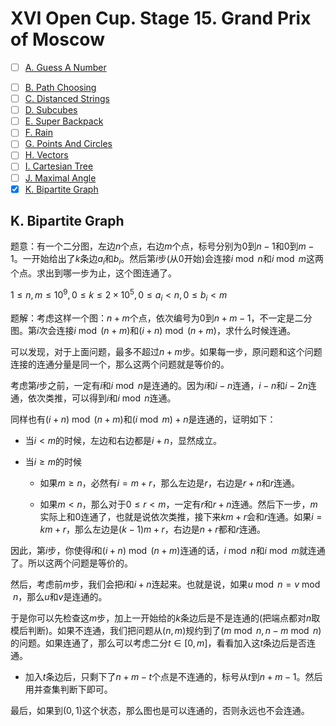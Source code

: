 # XVI Open Cup. Stage 15. Grand Prix of Moscow

+ [ ] [A. Guess A Number](https://official.contest.yandex.ru/opencupXVI/contest/2366/problems/A)
- [ ] [B. Path Choosing](https://official.contest.yandex.ru/opencupXVI/contest/2366/problems/B)
- [ ] [C. Distanced Strings](https://official.contest.yandex.ru/opencupXVI/contest/2366/problems/C)
- [ ] [D. Subcubes](https://official.contest.yandex.ru/opencupXVI/contest/2366/problems/D)
- [ ] [E. Super Backpack](https://official.contest.yandex.ru/opencupXVI/contest/2366/problems/E)
- [ ] [F. Rain](https://official.contest.yandex.ru/opencupXVI/contest/2366/problems/F)
- [ ] [G. Points And Circles](https://official.contest.yandex.ru/opencupXVI/contest/2366/problems/G)
- [ ] [H. Vectors](https://official.contest.yandex.ru/opencupXVI/contest/2366/problems/H)
- [ ] [I. Cartesian Tree](https://official.contest.yandex.ru/opencupXVI/contest/2366/problems/I)
- [ ] [J. Maximal Angle](https://official.contest.yandex.ru/opencupXVI/contest/2366/problems/J)
- [x] [K. Bipartite Graph](https://official.contest.yandex.ru/opencupXVI/contest/2366/problems/K)

## K. Bipartite Graph

题意：有一个二分图，左边$n$个点，右边$m$个点，标号分别为$0$到$n-1$和$0$到$m-1$。一开始给出了$k$条边$a_i$和$b_i$。然后第$i$步(从$0$开始)会连接$i \bmod n$和$i \bmod m$这两个点。求出到哪一步为止，这个图连通了。

$1 \le n, m \le 10^9, 0 \le k \le 2 \times 10^5, 0 \le a_i < n, 0 \le b_i < m$

题解：考虑这样一个图：$n+m$个点，依次编号为$0$到$n+m-1$，不一定是二分图。第$i$次会连接$i \bmod (n + m)$和$(i+n) \bmod (n+m)$，求什么时候连通。

可以发现，对于上面问题，最多不超过$n+m$步。如果每一步，原问题和这个问题连接的连通分量是同一个，那么这两个问题就是等价的。

考虑第$i$步之前，一定有$i$和$i \bmod n$是连通的。因为$i$和$i-n$连通，$i-n$和$i-2n$连通，依次类推，可以得到$i$和$i \bmod n$连通。

同样也有$(i + n) \bmod (n+m)$和$(i \bmod m) + n$是连通的，证明如下：

+ 当$i < m$的时候，左边和右边都是$i+n$，显然成立。

+ 当$i \ge m$的时候
  
  + 如果$m \ge n$，必然有$i=m+r$，那么左边是$r$，右边是$r+n$和$r$连通。
  
  + 如果$m < n$，那么对于$0 \le r < m$，一定有$r$和$r+n$连通。然后下一步，$m$实际上和$0$连通了，也就是说依次类推，接下来$km+r$会和$r$连通。如果$i=km+r$，那么左边是$(k-1)m+r$，右边是$n+r$都和$r$连通。

因此，第$i$步，你使得$i$和$(i+n) \bmod (n+m)$连通的话，$i \bmod n$和$i \bmod m$就连通了。所以这两个问题是等价的。

然后，考虑前$m$步，我们会把$i$和$i+n$连起来。也就是说，如果$u \bmod n=v \bmod n$，那么$u$和$v$是连通的。

于是你可以先检查这$m$步，加上一开始给的$k$条边后是不是连通的(把端点都对$n$取模后判断)。如果不连通，我们把问题从$(n,m)$规约到了$(m \bmod n, n - m \bmod n)$的问题。如果连通了，那么可以考虑二分$t \in [0, m]$，看看加入这$t$条边后是否连通。

+ 加入$t$条边后，只剩下了$n+m-t$个点是不连通的，标号从$t$到$n+m-1$。然后用并查集判断下即可。

最后，如果到$(0, 1)$这个状态，那么图也是可以连通的，否则永远也不会连通。
